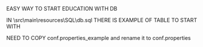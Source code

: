 EASY WAY TO START EDUCATION WITH DB

IN \src\main\resources\SQL\db.sql THERE IS EXAMPLE OF TABLE TO START WITH

NEED TO COPY conf.properties_example and rename it to conf.properties
